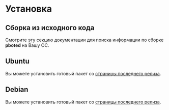 # Установка

## Сборка из исходного кода

Смотрите [эту](../building/requirements.md) секцию документации для поиска информации по сборке **pboted** на Вашу ОС.

## Ubuntu

Вы можете установить готовый пакет со [страницы последнего релиза](https://github.com/polistern/pboted/releases/latest). 

## Debian

Вы можете установить готовый пакет со [страницы последнего релиза](https://github.com/polistern/pboted/releases/latest). 
